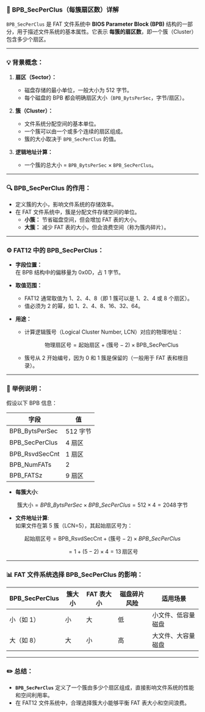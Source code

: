 ### 📖 **BPB_SecPerClus（每簇扇区数）详解**

`BPB_SecPerClus` 是 FAT 文件系统中 **BIOS Parameter Block (BPB)** 结构的一部分，用于描述文件系统的基本属性。它表示 **每簇的扇区数**，即一个簇（Cluster）包含多少个扇区。

---

### 💡 **背景概念：**

1. **扇区（Sector）：**
   - 磁盘存储的最小单位，一般大小为 512 字节。
   - 每个磁盘的 BPB 都会明确扇区大小（`BPB_BytsPerSec`，字节/扇区）。

2. **簇（Cluster）：**
   - 文件系统分配空间的基本单位。
   - 一个簇可以由一个或多个连续的扇区组成。
   - 簇的大小取决于 `BPB_SecPerClus` 的值。

3. **逻辑地址计算：**
   - 一个簇的总大小 = `BPB_BytsPerSec` × `BPB_SecPerClus`。

---

### 🔍 **BPB_SecPerClus 的作用：**

- 定义簇的大小，影响文件系统的存储效率。
- 在 FAT 文件系统中，簇是分配文件存储空间的单位。
  - **小簇：** 节省磁盘空间，但会增加 FAT 表的大小。
  - **大簇：** 减少 FAT 表的大小，但会浪费空间（称为簇内碎片）。

---

### ⚙️ **FAT12 中的 BPB_SecPerClus：**

- **字段位置：**  
  在 BPB 结构中的偏移量为 0x0D，占 1 字节。
  
- **取值范围：**  
  - FAT12 通常取值为 1、2、4、8（即 1 簇可以是 1、2、4 或 8 个扇区）。
  - 值必须为 2 的幂，如 1、2、4、8、16、32、64。

- **用途：**
  - 计算逻辑簇号（Logical Cluster Number, LCN）对应的物理地址：
    ```math
    \text{物理扇区号} = \text{起始扇区} + (\text{簇号} - 2) \times \text{BPB\_SecPerClus}
	```

  - 簇号从 2 开始编号，因为 0 和 1 簇是保留的（一般用于 FAT 表和根目录）。

---

### 🔢 **举例说明：**

假设以下 BPB 信息：

| 字段                | 值          |
|---------------------|-------------|
| BPB_BytsPerSec      | 512 字节    |
| BPB_SecPerClus      | 4 扇区      |
| BPB_RsvdSecCnt      | 1 扇区      |
| BPB_NumFATs         | 2           |
| BPB_FATSz           | 9 扇区      |

- **每簇大小**:  

```math
  \text{簇大小} = BPB\_BytsPerSec \times BPB\_SecPerClus = 512 \times 4 = 2048 \, \text{字节}
```


- **文件地址计算**:  
  如果文件在第 5 簇（LCN=5），其起始扇区号为：

```math
  \text{起始扇区号} = \text{BPB\_RsvdSecCnt} + (\text{簇号} - 2) \times BPB\_SecPerClus
```

```math
  = 1 + (5 - 2) \times 4 = 13 \, \text{扇区号}
```



---

### 📊 **FAT 文件系统选择 BPB_SecPerClus 的影响：**

| BPB_SecPerClus | 簇大小 | FAT 表大小 | 磁盘碎片风险 | 适用场景          |
|-----------------|--------|------------|--------------|-------------------|
| 小（如 1）      | 小      | 大          | 低            | 小文件、低容量磁盘 |
| 大（如 8）      | 大      | 小          | 高            | 大文件、大容量磁盘 |

---

### ✏️ **总结：**

- **`BPB_SecPerClus`** 定义了一个簇由多少个扇区组成，直接影响文件系统的性能和空间利用率。
- 在 FAT12 文件系统中，合理选择簇大小能够平衡 FAT 表大小和空间浪费。
